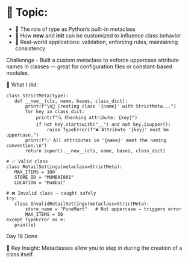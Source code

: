 # 🎯 Topic: 
-  🔹  The role of type as Python’s built-in metaclass
-  🔹 How __new__ and __init__ can be customized to influence class behavior
-  🔹 Real-world applications: validation, enforcing rules, maintaining consistency

Challennge - Built a custom metaclass to enforce uppercase attribute names in classes — great for configuration files or constant-based modules.

 🧵 What I did:

 ```
class StrictMeta(type):
    def __new__(cls, name, bases, class_dict):
        print(f"\n🔧 Creating class '{name}' with StrictMeta...")
        for key in class_dict:
            print(f"🔍 Checking attribute: {key}")
            if not key.startswith("__") and not key.isupper():
                raise TypeError(f"❌ Attribute '{key}' must be uppercase.")
        print(f"✅ All attributes in '{name}' meet the naming convention.\n")
        return super().__new__(cls, name, bases, class_dict)

# ✅ Valid class
class RetailSettings(metaclass=StrictMeta):
    MAX_ITEMS = 100
    STORE_ID = "MUMBAI001"
    LOCATION = "Mumbai"

# ❌ Invalid class — caught safely
try:
    class InvalidRetailSettings(metaclass=StrictMeta):
        store_name = "PuneMart"   # Not uppercase – triggers error
        MAX_ITEMS = 50
except TypeError as e:
    print(e)

```

Day 18 Done 

💭 Key Insight:
Metaclasses allow you to step in during the creation of a class itself.
